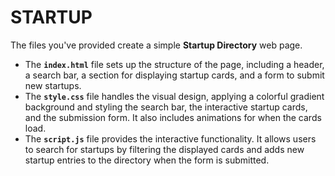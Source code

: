 # STARTUP
The files you've provided create a simple **Startup Directory** web page.

* The **`index.html`** file sets up the structure of the page, including a header, a search bar, a section for displaying startup cards, and a form to submit new startups.
* The **`style.css`** file handles the visual design, applying a colorful gradient background and styling the search bar, the interactive startup cards, and the submission form. It also includes animations for when the cards load.
* The **`script.js`** file provides the interactive functionality. It allows users to search for startups by filtering the displayed cards and adds new startup entries to the directory when the form is submitted.
